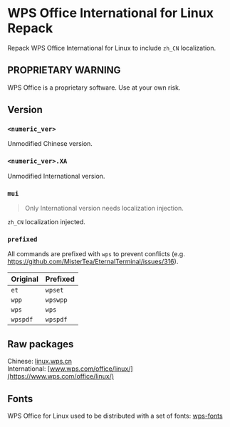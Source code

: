 # WPS Office International for Linux Repack

Repack WPS Office International for Linux to include `zh_CN` localization.

## PROPRIETARY WARNING

WPS Office is a proprietary software. Use at your own risk.

## Version

### `<numeric_ver>`

Unmodified Chinese version.

### `<numeric_ver>.XA`

Unmodified International version.

### `mui`

> Only International version needs localization injection.

`zh_CN` localization injected.

### `prefixed`

All commands are prefixed with `wps` to prevent conflicts (e.g. https://github.com/MisterTea/EternalTerminal/issues/316).

| Original | Prefixed |
|----------|----------|
| `et`     | `wpset`  |
| `wpp`    | `wpswpp` |
| `wps`    | `wps`    |
| `wpspdf` | `wpspdf` |

## Raw packages

Chinese: [linux.wps.cn](https://linux.wps.cn)  
International: [www.wps.com/office/linux/](https://www.wps.com/office/linux/)

## Fonts

WPS Office for Linux used to be distributed with a set of fonts: [wps-fonts](https://github.com/Rongronggg9/wps-fonts)
